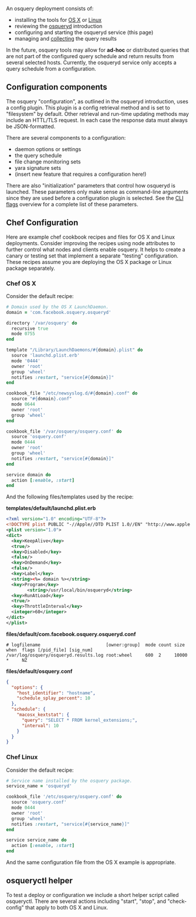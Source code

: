 An osquery deployment consists of:

* installing the tools for [OS X](../installation/install-osx) or [Linux](../installation/install-linux)
* reviewing the [osqueryd](../introduction/using-osqueryd) introduction
* configuring and starting the osqueryd service (this page)
* managing and [collecting](deployment/log-aggregation) the query results

In the future, osquery tools may allow for **ad-hoc** or distributed queries
that are not part of the configured query schedule and return results
from several selected hosts. Currently, the osqueryd service only accepts
a query schedule from a configuration.

## Configuration components

The osquery "configuration", as outlined in the osqueryd introduction, uses
a config plugin. This plugin is a config retrieval method and is set to "filesystem" by default.
Other retrieval and run-time updating methods may include an HTTL/TLS request.
In each case the response data must always be JSON-formatted.

There are several components to a configuration:

* daemon options or settings
* the query schedule
* file change monitoring sets
* yara signature sets
* (insert new feature that requires a configuration here!)

There are also "initialization" parameters that control how osqueryd is launched.
These parameters only make sense as command-line arguments since they are used
before a configuration plugin is selected. See the [CLI flags](../installation/cli-flags)
overview for a complete list of these parameters.

## Chef Configuration

Here are example chef cookbook recipes and files for OS X and Linux deployments.
Consider improving the recipes using node attributes to further control what
nodes and clients enable osquery. It helps to create a canary or testing set
that implement a separate "testing" configuration. These recipes assume you
are deploying the OS X package or Linux package separately.

### Chef OS X

Consider the default recipe:

```ruby
# Domain used by the OS X LaunchDaemon.
domain = 'com.facebook.osquery.osqueryd'

directory '/var/osquery' do
  recursive true
  mode 0755
end

template "/Library/LaunchDaemons/#{domain}.plist" do
  source 'launchd.plist.erb'
  mode '0444'
  owner 'root'
  group 'wheel'
  notifies :restart, "service[#{domain}]"
end

cookbook_file "/etc/newsyslog.d/#{domain}.conf" do
  source "#{domain}.conf"
  mode 0644
  owner 'root'
  group 'wheel'
end

cookbook_file '/var/osquery/osquery.conf' do
  source 'osquery.conf'
  mode 0444
  owner 'root'
  group 'wheel'
  notifies :restart, "service[#{domain}]"
end

service domain do
  action [:enable, :start]
end
```

And the following files/templates used by the recipe:

**templates/default/launchd.plist.erb**
```xml
<?xml version="1.0" encoding="UTF-8"?>
<!DOCTYPE plist PUBLIC "-//Apple//DTD PLIST 1.0//EN" "http://www.apple.com/DTDs/PropertyList-1.0.dtd">
<plist version="1.0">
<dict>
  <key>KeepAlive</key>
  <true/>
  <key>Disabled</key>
  <false/>
  <key>OnDemand</key>
  <false/>
  <key>Label</key>
  <string><%= domain %></string>
  <key>Program</key>
        <string>/usr/local/bin/osqueryd</string>
  <key>RunAtLoad</key>
  <true/>
  <key>ThrottleInterval</key>
  <integer>60</integer>
</dict>
</plist>
```

**files/default/com.facebook.osquery.osqueryd.conf**
```
# logfilename                         [owner:group]  mode count size   when  flags [/pid_file] [sig_num]
/var/log/osquery/osqueryd.results.log root:wheel     600  2     10000  *     NZ
```

**files/default/osquery.conf**
```json
{
  "options": {
    "host_identifier": "hostname",
    "schedule_splay_percent": 10
  },
  "schedule": {
    "macosx_kextstat": {
      "query": "SELECT * FROM kernel_extensions;",
      "interval": 10
    }
  }
}
```

### Chef Linux

Consider the default recipe:

```ruby
# Service name installed by the osquery package.
service_name = 'osqueryd'

cookbook_file '/etc/osquery/osquery.conf' do
  source 'osquery.conf'
  mode 0444
  owner 'root'
  group 'wheel'
  notifies :restart, "service[#{service_name}]"
end

service service_name do
  action [:enable, :start]
end
```

And the same configuration file from the OS X example is appropriate.

## osqueryctl helper

To test a deploy or configuration we include a short helper script called osqueryctl.
There are several actions including "start", "stop", and "check-config" that apply
to both OS X and Linux.
